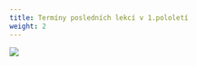 ```yaml
---
title: Termíny posledních lekcí v 1.pololetí
weight: 2
---
```

![](/images/uploads/banery_vigvam-4-.jpg)